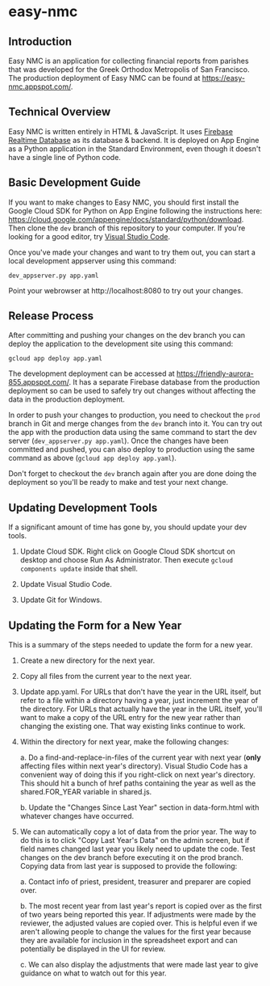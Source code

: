 # easy-nmc

## Introduction
Easy NMC is an application for collecting financial reports from parishes that was developed for the Greek Orthodox Metropolis of San Francisco. The production deployment of Easy NMC can be found at https://easy-nmc.appspot.com/. 

## Technical Overview
Easy NMC is written entirely in HTML & JavaScript. It uses [Firebase Realtime Database](https://firebase.google.com/products/database/) as its database & backend. It is deployed on App Engine as a Python application in the Standard Environment, even though it doesn't have a single line of Python code.

## Basic Development Guide
If you want to make changes to Easy NMC, you should first install the Google Cloud SDK for Python on App Engine following the instructions here: https://cloud.google.com/appengine/docs/standard/python/download. Then clone the `dev` branch of this repository to your computer. If you're looking for a good editor, try [Visual Studio Code](https://code.visualstudio.com/).

Once you've made your changes and want to try them out, you can start a local development appserver using this command:

```
dev_appserver.py app.yaml
```

Point your webrowser at http://localhost:8080 to try out your changes.

## Release Process
After committing and pushing your changes on the dev branch you can deploy the application to the development site using this command:

```
gcloud app deploy app.yaml
```

The development deployment can be accessed at https://friendly-aurora-855.appspot.com/. It has a separate Firebase database from the production deployment so can be used to safely try out changes without affecting the data in the production deployment.

In order to push your changes to production, you need to checkout the `prod` branch in Git and merge changes from the `dev` branch into it. You can try out the app with the production data using the same command to start the dev server (`dev_appserver.py app.yaml`). Once the changes have been committed and pushed, you can also deploy to production using the same command as above (`gcloud app deploy app.yaml`).

Don't forget to checkout the `dev` branch again after you are done doing the deployment so you'll be ready to make and test your next change.

## Updating Development Tools
If a significant amount of time has gone by, you should update your dev tools.

1. Update Cloud SDK. Right click on Google Cloud SDK shortcut on desktop and choose Run As Administrator. Then execute `gcloud components update` inside that shell.

2. Update Visual Studio Code.

3. Update Git for Windows.

## Updating the Form for a New Year
This is a summary of the steps needed to update the form for a new year.

1. Create a new directory for the next year.
2. Copy all files from the current year to the next year.
3. Update app.yaml. For URLs that don't have the year in the URL itself, but refer to a file within a directory having a year, just increment the year of the directory. For URLs that actually have the year in the URL itself, you'll want to make a copy of the URL entry for the new year rather than changing the existing one. That way existing links continue to work.
4. Within the directory for next year, make the following changes:

     a. Do a find-and-replace-in-files of the current year with next year (**only** affecting files within next year's directory). Visual Studio Code has a convenient way of doing this if you right-click on next year's directory. This should hit a bunch of href paths containing the year as well as the shared.FOR_YEAR variable in shared.js.

     b. Update the "Changes Since Last Year" section in data-form.html with whatever changes have occurred.

5. We can automatically copy a lot of data from the prior year. The way to do this is to click "Copy Last Year's Data" on the admin screen, but if field names changed last year you likely need to update the code. Test changes on the dev branch before executing it on the prod branch. Copying data from last year is supposed to provide the following:

     a. Contact info of priest, president, treasurer and preparer are copied over.
     
     b. The most recent year from last year's report is copied over as the first of two years being reported this year. If adjustments were made by the reviewer, the adjusted values are copied over. This is helpful even if we aren't allowing people to change the values for the first year because they are available for inclusion in the spreadsheet export and can potentially be displayed in the UI for review.
     
     c. We can also display the adjustments that were made last year to give guidance on what to watch out for this year.
